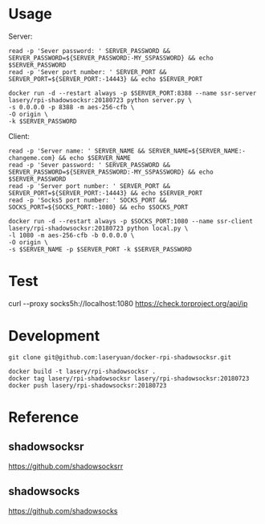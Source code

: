 # Usage

Server:
```
read -p 'Sever password: ' SERVER_PASSWORD && SERVER_PASSWORD=${SERVER_PASSWORD:-MY_SSPASSWORD} && echo $SERVER_PASSWORD
read -p 'Sever port number: ' SERVER_PORT && SERVER_PORT=${SERVER_PORT:-14443} && echo $SERVER_PORT

docker run -d --restart always -p $SERVER_PORT:8388 --name ssr-server lasery/rpi-shadowsocksr:20180723 python server.py \
-s 0.0.0.0 -p 8388 -m aes-256-cfb \
-O origin \
-k $SERVER_PASSWORD
```

Client:
```
read -p 'Server name: ' SERVER_NAME && SERVER_NAME=${SERVER_NAME:-changeme.com} && echo $SERVER_NAME
read -p 'Sever password: ' SERVER_PASSWORD && SERVER_PASSWORD=${SERVER_PASSWORD:-MY_SSPASSWORD} && echo $SERVER_PASSWORD
read -p 'Server port number: ' SERVER_PORT && SERVER_PORT=${SERVER_PORT:-14443} && echo $SERVER_PORT
read -p 'Socks5 port number: ' SOCKS_PORT && SOCKS_PORT=${SOCKS_PORT:-1080} && echo $SOCKS_PORT

docker run -d --restart always -p $SOCKS_PORT:1080 --name ssr-client lasery/rpi-shadowsocksr:20180723 python local.py \
-l 1080 -m aes-256-cfb -b 0.0.0.0 \
-O origin \
-s $SERVER_NAME -p $SERVER_PORT -k $SERVER_PASSWORD
```

# Test
curl --proxy socks5h://localhost:1080 https://check.torproject.org/api/ip

# Development
```
git clone git@github.com:laseryuan/docker-rpi-shadowsocksr.git

docker build -t lasery/rpi-shadowsocksr .
docker tag lasery/rpi-shadowsocksr lasery/rpi-shadowsocksr:20180723
docker push lasery/rpi-shadowsocksr:20180723
```

# Reference

## shadowsocksr
https://github.com/shadowsocksrr

## shadowsocks
https://github.com/shadowsocks
